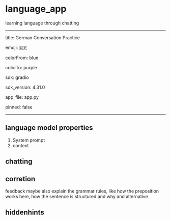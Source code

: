 # language_app
learning language through chatting

---

title: German Conversation Practice

emoji: 🇩🇪

colorFrom: blue

colorTo: purple

sdk: gradio

sdk_version: 4.31.0

app_file: app.py

pinned: false

---

## language model properties
1. System prompt
2. context


## chatting

## corretion
feedback maybe also explain the grammar rules, like how the preposition works here, how the sentence is structured and why
and alternative

## hiddenhints


